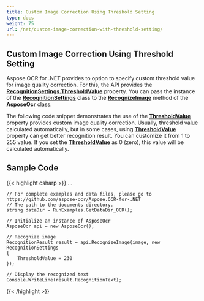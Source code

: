 ```yaml
---
title: Custom Image Correction Using Threshold Setting
type: docs
weight: 75
url: /net/custom-image-correction-with-threshold-setting/
---
```

## **Custom Image Correction Using Threshold Setting**
Aspose.OCR for .NET provides to option to specify custom threshold value for image quality correction. For this, the API provides the [**RecognitionSettings.ThresholdValue**](https://reference.aspose.com/ocr/net/aspose.ocr/recognitionsettings/properties/tresholdvalue) property. You can pass the instance of the [**RecognitionSettings**](https://reference.aspose.com/ocr/net/aspose.ocr/recognitionsettings) class to the [**RecognizeImage**](https://reference.aspose.com/ocr/net/aspose.ocr/asposeocr/methods/recognizeimage/index) method of the [**AsposeOcr**](https://reference.aspose.com/ocr/net/aspose.ocr/asposeocr) class.

The following code snippet demonstrates the use of the [**ThresholdValue**](https://reference.aspose.com/ocr/net/aspose.ocr/recognitionsettings/properties/thresholdvalue) property provides custom image quality correction. 
Usually, threshold value calculated automatically, but in some cases, using [**ThresholdValue**](https://reference.aspose.com/ocr/net/aspose.ocr/recognitionsettings/properties/thresholdvalue) property can get better recognition result. You can customize it from 1 to 255 value. If you set  the [**ThresholdValue**](https://reference.aspose.com/ocr/net/aspose.ocr/recognitionsettings/properties/thresholdvalue) as 0 (zero), this value will be calculated automatically.


## Sample Code

{{< highlight csharp >}}
...

	// For complete examples and data files, please go to https://github.com/aspose-ocr/Aspose.OCR-for-.NET
	// The path to the documents directory.
	string dataDir = RunExamples.GetDataDir_OCR();

	// Initialize an instance of AsposeOcr
	AsposeOcr api = new AsposeOcr();

	// Recognize image
	RecognitionResult result = api.RecognizeImage(image, new RecognitionSettings
	{
		ThresholdValue = 230
	});
			
	// Display the recognized text
	Console.WriteLine(result.RecognitionText);
{{< /highlight >}}


